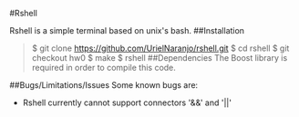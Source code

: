 #Rshell

Rshell is a simple terminal based on unix's bash.
##Installation

>$ git clone https://github.com/UrielNaranjo/rshell.git
>$ cd rshell
>$ git checkout hw0
>$ make
>$ rshell
##Dependencies
The Boost library is required in order to compile this code.

##Bugs/Limitations/Issues
Some known bugs are: 
* Rshell currently cannot support connectors '&&' and '||'

